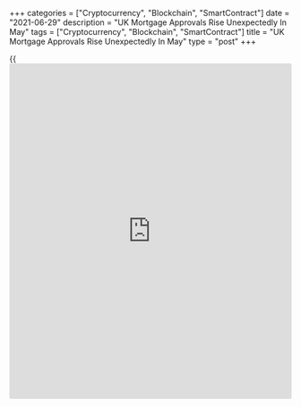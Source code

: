 +++
categories = ["Cryptocurrency", "Blockchain", "SmartContract"]
date = "2021-06-29"
description = "UK Mortgage Approvals Rise Unexpectedly In May"
tags = ["Cryptocurrency", "Blockchain", "SmartContract"]
title = "UK Mortgage Approvals Rise Unexpectedly In May"
type = "post"
+++

{{<iframe id="large-banner" src="https://www.bounty.group/#slide=16.0" width="100%" height="600" scrolling="no" style="border: 0px solid rgb(216, 221, 230); border-radius: 3px;">}}

UK mortgage approvals increased unexpectedly in May, figures from the
Bank of England revealed Tuesday.

Approvals for house purchases increased to 87,500 in May from 86,900 in
April. The number remained above pre-February 2020 levels and
economists' forecast of 85,900.

Net mortgage borrowing rebounded to GBP 6.6 billion in May from GBP 3.0
billion in April. The expected level was GBP 4.58 billion.

The BoE said this followed variability in the previous couple of months
in anticipation of the reduction in stamp duty ending, which has been
extended to the end of June.

Elevated mortgage approvals in May confirm that home purchase demand
remains strong, Andrew Wishart, an economist at Capital Economics, said.

The return of stamp duty to normal levels will weigh on transactions
volumes and mortgage lending somewhat, Wishart noted. But other factors
boosting buyer demand will ensure that the dip in activity is short-
lived.

For the first time since August 2020, consumers borrowed more than they
paid off in May, with net borrowing of GBP 0.3 billion. The annual
growth rate remained weak, but rose to -3.2 percent in May from -5.7
percent in April.

Data showed that UK non-financial businesses made net repayments of GBP
2.2 billion to banks in May, after repaying GBP 4.8 billion in April.
Small and medium sized non-financial businesses repaid loans by GBP 0.4
billion.

Further, the M4 money supply grew at a slower pace of 7.3 percent
annually in May from 9.1 percent in April. Month-on-month, M4 edged up
0.4 percent.

For comments and feedback [contact](https://www.playgroundfx.com/contact/): editorial@rtt[news](https://www.letsplayfx.com/blog/forex-news-website/).com

[Economic News][1]

 **What parts of the world are seeing the best (and worst) economic
performances lately? Click[here][2] to check out our [Econ Scorecard][2]
and find out! See up-to-the-moment [ranking](https://www.playgroundfx.com/blog/crypto-exchange-ranking/)s for the best and worst
performers in [GDP][3], [unemployment rate][4], [inflation][5] and much
more.**

   1. www.rtt[news](https://www.letsplayfx.com/blog/forex-news-website/).com/Content/EconomicNews.aspx
   2. www.rtt[news](https://www.letsplayfx.com/blog/forex-news-website/).com/economic-scorecard/world-rank/retail-sales/highest-performance.aspx
   3. www.rtt[news](https://www.letsplayfx.com/blog/forex-news-website/).com/economic-scorecard/world-rank/GDP/highest-performance.aspx
   4. www.rtt[news](https://www.letsplayfx.com/blog/forex-news-website/).com/economic-scorecard/world-rank/unemployment-rate/lowest-performance.aspx
   5. www.rtt[news](https://www.letsplayfx.com/blog/forex-news-website/).com/economic-scorecard/world-rank/CPI/highest-performance.aspx